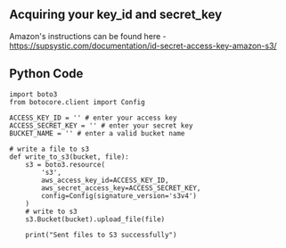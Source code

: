 ## Acquiring your key_id and secret_key

Amazon's instructions can be found here - https://supsystic.com/documentation/id-secret-access-key-amazon-s3/

## Python Code
```
import boto3
from botocore.client import Config

ACCESS_KEY_ID = '' # enter your access key
ACCESS_SECRET_KEY = '' # enter your secret key
BUCKET_NAME = '' # enter a valid bucket name 

# write a file to s3
def write_to_s3(bucket, file):
    s3 = boto3.resource(
        's3',
        aws_access_key_id=ACCESS_KEY_ID,
        aws_secret_access_key=ACCESS_SECRET_KEY,
        config=Config(signature_version='s3v4')
    )
    # write to s3
    s3.Bucket(bucket).upload_file(file)

    print("Sent files to S3 successfully")

```
